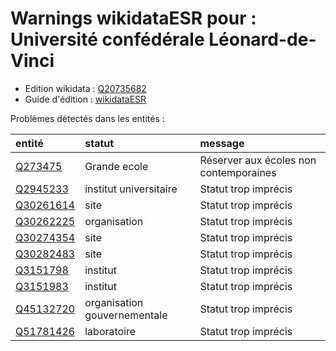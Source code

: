 Warnings wikidataESR pour : Université confédérale Léonard-de-Vinci
================

- Edition wikidata : [Q20735682](https://www.wikidata.org/wiki/Q20735682)
- Guide d'édition : [wikidataESR](https://github.com/cpesr/wikidataESR/)



Problèmes détectés dans les entités :

|entité                                               |statut                       |message                                |
|:----------------------------------------------------|:----------------------------|:--------------------------------------|
|[Q273475](https://www.wikidata.org/wiki/Q273475)     |Grande ecole                 |Réserver aux écoles non contemporaines |
|[Q2945233](https://www.wikidata.org/wiki/Q2945233)   |institut universitaire       |Statut trop imprécis                   |
|[Q30261614](https://www.wikidata.org/wiki/Q30261614) |site                         |Statut trop imprécis                   |
|[Q30262225](https://www.wikidata.org/wiki/Q30262225) |organisation                 |Statut trop imprécis                   |
|[Q30274354](https://www.wikidata.org/wiki/Q30274354) |site                         |Statut trop imprécis                   |
|[Q30282483](https://www.wikidata.org/wiki/Q30282483) |site                         |Statut trop imprécis                   |
|[Q3151798](https://www.wikidata.org/wiki/Q3151798)   |institut                     |Statut trop imprécis                   |
|[Q3151983](https://www.wikidata.org/wiki/Q3151983)   |institut                     |Statut trop imprécis                   |
|[Q45132720](https://www.wikidata.org/wiki/Q45132720) |organisation gouvernementale |Statut trop imprécis                   |
|[Q51781426](https://www.wikidata.org/wiki/Q51781426) |laboratoire                  |Statut trop imprécis                   |
